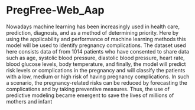 # PregFree-Web_Aap
Nowadays machine learning has been increasingly used in health care, prediction, diagnosis, 
and as a method of determining priority. Here by using the applicability and performance of 
machine learning methods this model will be used to identify pregnancy complications. The 
dataset used here consists data of from 1014 patients who have consented to share data such as 
age, systolic blood pressure, diastolic blood pressure, heart rate, blood glucose levels, body 
temperature, and finally, the model will predict risk levels or complications in the pregnancy and 
will classify the patients with a low, medium or high risk of having pregnancy complications.
In such a scenario, the pregnancy-related risks can be reduced by forecasting the complications 
and by taking preventive measures. Thus, the use of predictive modeling became emergent to 
save the lives of millions of mothers and infant
